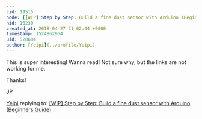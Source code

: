 ```yaml
---
cid: 19515
node: [[WIP] Step by Step: Build a fine dust sensor with Arduino (Beginners Guide)](../notes/niklasjordan/04-27-2018/wip-step-by-step-build-a-fine-dust-sensor-with-arduino-beginners-guide)
nid: 16230
created_at: 2018-04-27 21:02:44 +0000
timestamp: 1524862964
uid: 528684
author: [Yeipi](../profile/Yeipi)
---
```


This is super interesting! Wanna read! Not sure why, but the links are not working for me. 

Thanks!

JP

[Yeipi](../profile/Yeipi) replying to: [[WIP] Step by Step: Build a fine dust sensor with Arduino (Beginners Guide)](../notes/niklasjordan/04-27-2018/wip-step-by-step-build-a-fine-dust-sensor-with-arduino-beginners-guide)

